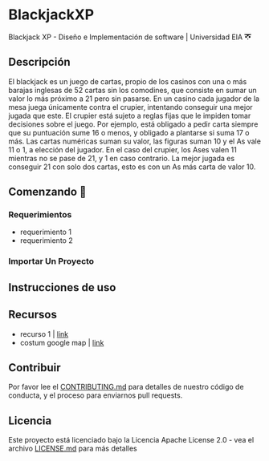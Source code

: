 # BlackjackXP
Blackjack XP - Diseño e Implementación de software | Universidad EIA ![logo eia](https://github.com/EIA-University/LogosEIA/blob/master/assets/png/logo-eia-icon.png?raw=true)

## Descripción

El blackjack es un juego de cartas, propio de los casinos con una o más barajas inglesas de 52 cartas sin los comodines,
que consiste en sumar un valor lo más próximo a 21 pero sin pasarse. En un casino cada jugador de la mesa juega únicamente 
contra el crupier, intentando conseguir una mejor jugada que este. El crupier está sujeto a reglas fijas que le impiden 
tomar decisiones sobre el juego. Por ejemplo, está obligado a pedir carta siempre que su puntuación sume 16 o menos,
y obligado a plantarse si suma 17 o más. Las cartas numéricas suman su valor, las figuras suman 10 y el As vale 11 o 1,
a elección del jugador. En el caso del crupier, los Ases valen 11 mientras no se pase de 21, y 1 en caso contrario. 
La mejor jugada es conseguir 21 con solo dos cartas, esto es con un As más carta de valor 10.


## Comenzando :rocket:
### Requerimientos
* requerimiento 1
* requerimiento 2


### Importar Un Proyecto

## Instrucciones de uso
 


## Recursos
* recurso 1 | [link](#)
* costum google map | [link](#)


## Contribuir
Por favor lee el [CONTRIBUTING.md]() para detalles de nuestro código de conducta, y el proceso para enviarnos pull requests.
## Licencia
Este proyecto está licenciado bajo la Licencia Apache License 2.0  - vea el archivo [LICENSE.md](LICENSE.md) para más detalles
